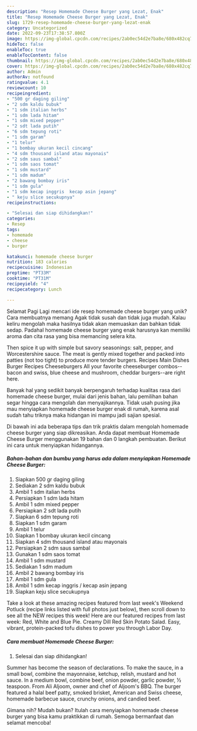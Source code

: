 ```yaml
---
description: "Resep Homemade Cheese Burger yang Lezat, Enak"
title: "Resep Homemade Cheese Burger yang Lezat, Enak"
slug: 1729-resep-homemade-cheese-burger-yang-lezat-enak
category: Uncategorized
date: 2022-09-23T17:38:57.800Z
image: https://img-global.cpcdn.com/recipes/2ab0ec54d2e7ba8e/680x482cq70/homemade-cheese-burger-foto-resep-utama.jpg
hideToc: false
enableToc: true
enableTocContent: false
thumbnail: https://img-global.cpcdn.com/recipes/2ab0ec54d2e7ba8e/680x482cq70/homemade-cheese-burger-foto-resep-utama.jpg
cover: https://img-global.cpcdn.com/recipes/2ab0ec54d2e7ba8e/680x482cq70/homemade-cheese-burger-foto-resep-utama.jpg
author: Admin
authorAv: notfound
ratingvalue: 4.1
reviewcount: 10
recipeingredient:
- "500 gr daging giling"
- "2 sdm kaldu bubuk"
- "1 sdm italian herbs"
- "1 sdm lada hitam"
- "1 sdm mixed pepper"
- "2 sdt lada putih"
- "6 sdm tepung roti"
- "1 sdm garam"
- "1 telur"
- "1 bombay ukuran kecil cincang"
- "4 sdm thousand island atau mayonais"
- "2 sdm saus sambal"
- "1 sdm saos tomat"
- "1 sdm mustard"
- "1 sdm madum"
- "2 bawang bombay iris"
- "1 sdm gula"
- "1 sdm kecap inggris  kecap asin jepang"
- " keju slice secukupnya"
recipeinstructions:

- "Selesai dan siap dihidangkan!"
categories:
- Resep
tags:
- homemade
- cheese
- burger

katakunci: homemade cheese burger 
nutrition: 183 calories
recipecuisine: Indonesian
preptime: "PT33M"
cooktime: "PT31M"
recipeyield: "4"
recipecategory: Lunch

---
```



Selamat Pagi Lagi mencari ide resep homemade cheese burger yang unik? Cara membuatnya memang Agak tidak susah dan tidak juga mudah. Kalau keliru mengolah maka hasilnya tidak akan memuaskan dan bahkan tidak sedap. Padahal homemade cheese burger yang enak harusnya kan memiliki aroma dan cita rasa yang bisa memancing selera kita.


Then spice it up with simple but savory seasonings: salt, pepper, and Worcestershire sauce. The meat is gently mixed together and packed into patties (not too tight) to produce more tender burgers. Recipes Main Dishes Burger Recipes Cheeseburgers All your favorite cheeseburger combos--bacon and swiss, blue cheese and mushroom, cheddar burgers--are right here.

Banyak hal yang sedikit banyak berpengaruh terhadap kualitas rasa dari homemade cheese burger, mulai dari jenis bahan, lalu pemilihan bahan segar hingga cara mengolah dan menyajikannya. Tidak usah pusing jika mau menyiapkan homemade cheese burger enak di rumah, karena asal sudah tahu triknya maka hidangan ini mampu jadi sajian spesial.


Di bawah ini ada beberapa tips dan trik praktis dalam mengolah homemade cheese burger yang siap dikreasikan. Anda dapat membuat Homemade Cheese Burger menggunakan 19 bahan dan 0 langkah pembuatan. Berikut ini cara untuk menyiapkan hidangannya.

<!--inarticleads1-->

##### Bahan-bahan dan bumbu yang harus ada dalam menyiapkan Homemade Cheese Burger:

1. Siapkan 500 gr daging giling
1. Sediakan 2 sdm kaldu bubuk
1. Ambil 1 sdm italian herbs
1. Persiapkan 1 sdm lada hitam
1. Ambil 1 sdm mixed pepper
1. Persiapkan 2 sdt lada putih
1. Siapkan 6 sdm tepung roti
1. Siapkan 1 sdm garam
1. Ambil 1 telur
1. Siapkan 1 bombay ukuran kecil cincang
1. Siapkan 4 sdm thousand island atau mayonais
1. Persiapkan 2 sdm saus sambal
1. Gunakan 1 sdm saos tomat
1. Ambil 1 sdm mustard
1. Sediakan 1 sdm madum
1. Ambil 2 bawang bombay iris
1. Ambil 1 sdm gula
1. Ambil 1 sdm kecap inggris / kecap asin jepang
1. Siapkan  keju slice secukupnya


Take a look at these amazing recipes featured from last week&#39;s Weekend Potluck (recipe links listed with full photos just below), then scroll down to see all the NEW recipes this week! Here are our featured recipes from last week: Red, White and Blue Pie. Creamy Dill Red Skin Potato Salad. Easy, vibrant, protein-packed tofu dishes to power you through Labor Day. 

<!--inarticleads2-->

##### Cara membuat Homemade Cheese Burger:


1. Selesai dan siap dihidangkan!

Summer has become the season of declarations. To make the sauce, in a small bowl, combine the mayonnaise, ketchup, relish, mustard and hot sauce. In a medium bowl, combine beef, onion powder, garlic powder, ½ teaspoon. From Ali Aljoom, owner and chef of Aljoom&#39;s BBQ. The burger featured a halal beef patty, smoked brisket, American and Swiss cheese, homemade barbecue sauce, crunchy onions, and candied beef. 

Gimana nih? Mudah bukan? Itulah cara menyiapkan homemade cheese burger yang bisa kamu praktikkan di rumah. Semoga bermanfaat dan selamat mencoba!
